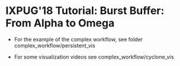 # IXPUG'18 Tutorial: Burst Buffer: From Alpha to Omega

* For the example of the complex workflow, see folder complex_workflow/persistent_vis

* For some visualization videos see complex_workflow/cyclone_vis

